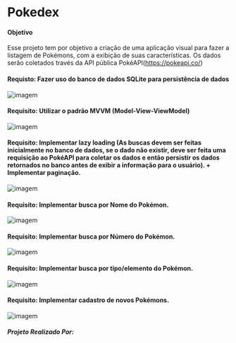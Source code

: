 # Pokedex

#### Objetivo

Esse projeto tem por objetivo a criação de uma aplicação visual para fazer a listagem de Pokémons, com
a exibição de suas características. Os dados serão coletados través da API pública PokéAPI(https://pokeapi.co/)

#### Requisto: Fazer uso do banco de dados SQLite para persistência de dados

![imagem](https://upww.screenrec.com/images/f_QOefuBIczMvsCxTA6EqyHl0a8Y1XkL7W.png)

#### Requisito: Utilizar o padrão MVVM (Model-View-ViewModel)

![imagem](https://upww.screenrec.com/images/f_nIEwJWM4ti7U6qSGgLmDOd9uACVNy5KP.png)

#### Requisito: Implementar lazy loading (As buscas devem ser feitas inicialmente no banco de dados, se o dado não existir, deve ser feita uma requisição ao PokéAPI para coletar os dados e então persistir os dados retornados no banco antes de exibir a informação para o usuário). + Implementar paginação.
![imagem](https://upww.screenrec.com/images/f_Unz6lQwKX18YWZ3Db7HxgLvNrVEdTpjF.png)

#### Requisito: Implementar busca por Nome do Pokémon.

![imagem](https://upww.screenrec.com/images/f_iUkdJHIyn8X9bht2fTD0OmFaQVGBPRAr.png)

#### Requisito: Implementar busca por Número do Pokémon.

![imagem](https://upww.screenrec.com/images/f_gqBJTs0Vw1u9Ec6DpkrHMeoS2t3ALlzx.png)

#### Requisito: Implementar busca por tipo/elemento do Pokémon.

![imagem](https://upww.screenrec.com/images/f_sEqD1OTufBLKzGnwHI9AWNbx5yrjSUR7.png)

#### Requisito: Implementar cadastro de novos Pokémons.

![imagem](https://upww.screenrec.com/images/f_zKNJ6itVxE73PLmTc1vWpF2A9qCwfsGy.png)

##### Projeto Realizado Por:
